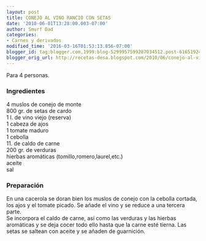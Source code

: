 ```yaml
---
layout: post
title: CONEJO AL VINO RANCIO CON SETAS
date: '2010-06-01T13:28:00.003-07:00'
author: Smurf Dad
categories:
- Carnes y derivados
modified_time: '2016-03-16T01:53:13.856-07:00'
blogger_id: tag:blogger.com,1999:blog-5299957599287034512.post-6165192421739510087
blogger_orig_url: http://recetas-desa.blogspot.com/2010/06/conejo-al-vino-rancio-con-setas.html
---
```


Para 4 personas.<br /><h3>Ingredientes</h3>4 muslos de conejo de monte<br />800 gr. de setas de cardo<br />1 l. de vino viejo (reserva)<br />1 cabeza de ajos<br />1 tomate maduro<br />1 cebolla<br />11. de caldo de carne<br />200 gr. de verduras<br />hierbas aromáticas (tomillo,romero,laurel,etc.)<br />aceite<br />sal<br /><h3>Preparación</h3>En una cacerola se doran bien los muslos de conejo con la cebolla cortada, los ajos y el tomate picado. Se añade el vino y se reduce a una tercera parte.<br />Se incorpora el caldo de carne, así como las verduras y las hierbas aromáticas y se deja cocer todo ello hasta que la carne esté tierna. Las setas se saltean con aceite y se añaden de guarnición.
